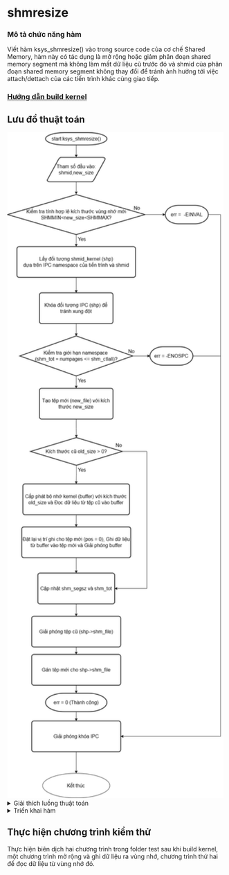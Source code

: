 # shmresize
### Mô tả chức năng hàm
Viết hàm ksys_shmresize() vào trong source code của cơ chế Shared Memory, hàm này có tác dụng là mở rộng hoặc giảm phân đoạn shared memory segment mà không làm mất dữ liệu cũ trước đó và shmid của phân đoạn shared memory segment không thay đổi để tránh ảnh hưởng tới việc attach/dettach của các tiến trình khác cùng giao tiếp.
### [Hướng dẫn build kernel](build_kernel.md)
## Lưu đồ thuật toán
<img src="images/flowchart.png" alt="Flowchart Image" width="500">
<details>
  <summary>Giải thích luồng thuật toán</summary>
  # Quy Trình Hoạt Động của Hàm `ksys_shmresize`

1. **Bắt đầu**: Hàm `ksys_shmresize` bắt đầu.
2. **Kiểm tra `new_size`**: Kiểm tra xem `new_size` có nằm trong giới hạn cho phép hay không. Nếu không, trả về lỗi `-EINVAL`.
3. **Lấy đối tượng `shmid_kernel`**: Lấy cấu trúc `shmid_kernel` tương ứng với `shmid`. Nếu không lấy được, trả về lỗi.
4. **Khóa đối tượng IPC**: Khóa đối tượng để tránh truy cập đồng thời.
5. **Kiểm tra giới hạn namespace**: Kiểm tra xem việc thay đổi kích thước có vượt quá giới hạn của namespace hay không. Nếu có, trả về lỗi `-ENOSPC`.
6. **Tạo tệp mới**: Tạo một tệp mới với kích thước `new_size`. Nếu thất bại, trả về lỗi.
7. **`old_size > 0?`**: Kiểm tra xem có dữ liệu cũ cần sao chép hay không.
8. **Cấp phát bộ nhớ**: Cấp phát bộ nhớ kernel cho bộ đệm tạm thời. Nếu thất bại, trả về lỗi `-ENOMEM`.
9. **Đọc dữ liệu**: Đọc dữ liệu từ tệp cũ vào bộ đệm. Nếu thất bại, giải phóng bộ nhớ và tệp mới, sau đó trả về lỗi.
10. **Đặt lại vị trí ghi**: Đặt lại vị trí ghi cho tệp mới về 0.
11. **Ghi dữ liệu**: Ghi dữ liệu từ bộ đệm vào tệp mới. Nếu thất bại, giải phóng bộ nhớ và tệp mới, sau đó trả về lỗi.
12. **Giải phóng bộ nhớ**: Giải phóng bộ nhớ đã cấp phát cho bộ đệm.
13. **Cập nhật thông tin**: Cập nhật kích thước (`shm_segsz`) và tổng số trang sử dụng (`shm_tot`).
14. **Giải phóng tệp cũ**: Giải phóng tệp cũ.
15. **Gán tệp mới**: Gán tệp mới cho `shp->shm_file`.
16. **Giải phóng khóa IPC**: Giải phóng khóa.
17. **Trả về 0 (thành công)**: Hàm kết thúc thành công.

</details>
<details>
  <summary>Triển khai hàm</summary>
Trước tiên ta phải tải mã nguồn nhân linux về để chỉnh sửa mã nguồn, sau đó sẽ tiến hành build lại kernel sau đó áp dụng kernel mới để kiểm tra hoạt động của hàm mới.
  
Sau đó ta phải viết thêm hàm shmresize với yêu cầu xác định như trên vào trong file mã nguồn của shared memory ipc là 'ipc/shm.c' để hàm có thể hoạt động. Hàm này sẽ hoạt động ở dưới nhân kernel của linux, vì vậy cần khai báo System call tương ứng và khai báo vào Syscall table để có thể gọi từ user space. Bằng việc sử dụng system call number ta có thể sử dụng trực tiếp hàm từ user space bằng việc khai báo thêm thư việt &lt;syscalls.h&gt; thay vì thêm hàm đó vào các thư viện tiêu chuẩn của C.
```bash
#include <linux/slab.h>   // For kmalloc and kfree
#include <linux/mm.h>   // For memory management functions
#include <linux/hugetlb.h>
#include <linux/shm.h>
#include <uapi/linux/shm.h>
#include <linux/init.h>
#include <linux/file.h>
#include <linux/mman.h>
#include <linux/shmem_fs.h>
#include <linux/security.h>
#include <linux/syscalls.h> // For system calls
#include <linux/audit.h>
#include <linux/capability.h>
#include <linux/ptrace.h>
#include <linux/seq_file.h>
#include <linux/rwsem.h>
#include <linux/nsproxy.h>
#include <linux/mount.h>
#include <linux/ipc_namespace.h>
#include <linux/rhashtable.h>
#include <linux/fs.h> // For file operations
#include <linux/fcntl.h>
#include <linux/uaccess.h>
#include <linux/pagemap.h>
#include <linux/rmap.h>
#include <linux/errno.h>
#include “util.h”

// Function to resize the shared memory segment and keep old data
long ksys_shmresize(int shmid, size_t new_size) {
    struct ipc_namespace *ns = current->nsproxy->ipc_ns;
    struct shmid_kernel *shp;
    struct file *new_file;
    loff_t pos = 0;
    ssize_t err;
    size_t old_size;
    size_t numpages = (new_size + PAGE_SIZE - 1) >> PAGE_SHIFT;

    // Basic size validation
    if (new_size < SHMMIN || new_size > ns->shm_ctlmax)
        return -EINVAL;

    // Obtain the shared memory segment object and lock it
    shp = shm_obtain_object_check(ns, shmid);
    if (IS_ERR(shp))
        return PTR_ERR(shp);

    ipc_lock_object(&shp->shm_perm);

    // Verify that the new size does not exceed namespace limits
    if (ns->shm_tot - (shp->shm_segsz >> PAGE_SHIFT) + numpages > ns->shm_ctlall) {
        err = -ENOSPC;
        goto unlock;
    }

    // Create a new file for the resized segment
    new_file = shmem_kernel_file_setup("SYSV_SHMRESIZE", new_size, 0);
    if (IS_ERR(new_file)) {
        err = PTR_ERR(new_file);
        goto unlock;
    }

    // Allocate a temporary buffer to hold old data for copying
    old_size = shp->shm_segsz;
    if (old_size > 0) {
        char *buffer = kmalloc(old_size, GFP_KERNEL);
        if (!buffer) {
            err = -ENOMEM;
            fput(new_file);
            goto unlock;
        }

        // Read data from the old file into the buffer
        err = kernel_read(shp->shm_file, buffer, old_size, &pos);
        if (err < 0) {
            kfree(buffer);
            fput(new_file);
            goto unlock;
        }

        // Reset position for the new file
        pos = 0;

        // Write data from the buffer to the new file
        err = kernel_write(new_file, buffer, old_size, &pos);
        kfree(buffer);

        if (err < 0) {
            fput(new_file);
            goto unlock;
        }
    }

    // Update the segment total and size
    ns->shm_tot = ns->shm_tot - (shp->shm_segsz >> PAGE_SHIFT) + numpages;
    shp->shm_segsz = new_size;

    // Release the old file and replace it with the new one
    fput(shp->shm_file);
    shp->shm_file = new_file;

    err = 0;  // Success

unlock:
    ipc_unlock_object(&shp->shm_perm);
    return err;
}

// System call definition for user-space access
SYSCALL_DEFINE2(shmresize, int, shmid, size_t, new_size) {
    return ksys_shmresize(shmid, new_size);
}

```
  <details>
  <summary># Giải thích chi tiết hơn về một số phần quan trọng</summary>

- **numpages = (new_size + PAGE_SIZE - 1) >> PAGE_SHIFT;**: Đoạn code này tính toán số trang bộ nhớ cần thiết để chứa new_size byte. PAGE_SIZE là kích thước của một trang bộ nhớ (thường là 4KB). PAGE_SHIFT là số bit cần dịch phải để chia cho PAGE_SIZE (ví dụ: nếu PAGE_SIZE là 4096 (2^12), thì PAGE_SHIFT là 12). Việc cộng PAGE_SIZE - 1 trước khi dịch phải đảm bảo rằng kết quả được làm tròn lên. Ví dụ: nếu new_size là 4097 byte, thì cần 2 trang.
    
- **shmem_kernel_file_setup("SYSV_SHMRESIZE", new_size, 0);**: Hàm này tạo một tệp tin ẩn danh trong kernel, được sử dụng để lưu trữ dữ liệu của shared memory segment. Tham số đầu tiên là tên (chỉ để debug), tham số thứ hai là kích thước, và tham số thứ ba là cờ (0 trong trường hợp này).

- **kernel_read và kernel_write**: Đây là các hàm kernel space để đọc và ghi dữ liệu vào tệp. Chúng tương tự như read và write trong user space, nhưng hoạt động trong ngữ cảnh kernel.

- **fput**: Hàm này giảm bộ đếm tham chiếu của một đối tượng tệp. Khi bộ đếm tham chiếu đạt 0, tệp sẽ được giải phóng.

- **ipc_lock_object và ipc_unlock_object**: Các hàm này dùng để khóa và giải phóng khóa trên đối tượng IPC (trong trường hợp này là shared memory segment), ngăn chặn các truy cập đồng thời gây ra xung đột dữ liệu.

- **goto unlock;**: Được sử dụng để xử lý lỗi. Khi có lỗi xảy ra, code sẽ nhảy đến nhãn unlock, nơi khóa được giải phóng trước khi hàm trả về lỗi. Điều này rất quan trọng để tránh deadlock.

</details>
Sau khi sửa đổi tệp 'shm.c' để bao gồm chức năng 'shmresize' mới, cần đảm bảo những thay đổi sau trong các phần khác của mã nguồn nhân Linux để tích hợp đầy đủ chức năng mới:

-Define một constant cho ‘shmresize’ system call number (trong include/uapi/linux/ipc.h). Tệp header này chứa các định nghĩa cho các hoạt động của IPC và đảm bảo rằng các chương trình trong không gian người dùng có quyền truy cập vào mã định danh của system call.
```bash
#define SHM_RESIZE 463
```
-Thêm khai báo hàm cho ‘ksys_shmresize’ trong syscalls.h (Khai báo trong include/linux/syscalls.h) để system call mới được công nhận bởi kernel
```bash
asmlinkage long sys_shmresize(int shmid, size_t new_size); 
long ksys_shmresize(int shmid, size_t new_size); 
```
-Đăng ký system call trong các tệp dành riêng cho kiến ​​trúc. Tùy thuộc vào kiến ​​trúc của máy (ví dụ: x86, ARM, v.v.), cập nhật syscall table để đăng ký ‘shmresize’. Điều này cho phép kernel liên kết system call number đến hàm mới.
Với cấu trúc x86 : Sửa đổi \`arch/x86/entry/syscalls/syscall_64.tbl\` để thêm entry cho lệnh gọi hệ thống \`shmresize\`. Thêm một dòng mới với các trường tương ứng.
```bash
463     common	shmresize	sys_shmreszie 
```
-Nếu có ý định sử dụng lệnh gọi \`shmresize\` trực tiếp từ các chương trình trong không gian người dùng, cần phải sửa đổi thư viện chuẩn C (như \`glibc\`) để gọi syscall mới này.

-Ngoài ra, có thể sử dụng \`syscall()\` từ user space để gọi trực tiếp \`shmresize\`.

Sau khi chỉnh sửa xong mã nguồn, tiến hành việc build kernel mới theo hướng dẫn ở trên.
</details>

## Thực hiện chương trình kiểm thử

Thực hiện biên dịch hai chương trình trong folder test sau khi build kernel, một chương trình mở rộng và ghi dữ liệu ra vùng nhớ, chương trình thứ hai để đọc dữ liệu từ vùng nhớ đó.
